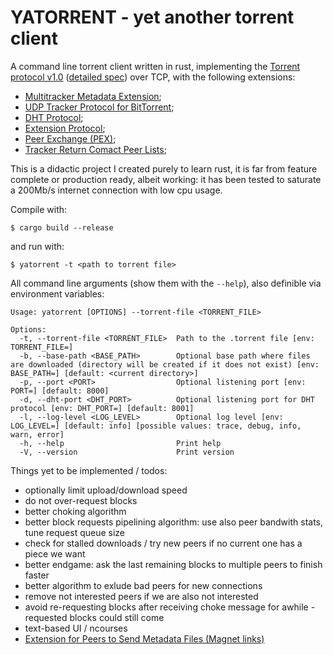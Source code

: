 # YATORRENT - yet another torrent client

A command line torrent client written in rust, implementing the [Torrent protocol v1.0](http://bittorrent.org/beps/bep_0003.html) ([detailed spec](https://wiki.theory.org/BitTorrentSpecification)) over TCP, with the following extensions:
* [Multitracker Metadata Extension](http://bittorrent.org/beps/bep_0012.html);
* [UDP Tracker Protocol for BitTorrent](http://bittorrent.org/beps/bep_0015.html);
* [DHT Protocol](http://bittorrent.org/beps/bep_0005.html);
* [Extension Protocol](http://bittorrent.org/beps/bep_0010.html);
* [Peer Exchange (PEX)](https://www.bittorrent.org/beps/bep_0011.html);
* [Tracker Return Comact Peer Lists](https://www.bittorrent.org/beps/bep_0023.html);

This is a didactic project I created purely to learn rust, it is far from feature complete or production ready, albeit working: it has been tested to saturate a 200Mb/s internet connection with low cpu usage.


Compile with:
```
$ cargo build --release
```
and run with:
```
$ yatorrent -t <path to torrent file>
```

All command line arguments (show them with the `--help`), also definible via environment variables:
```
Usage: yatorrent [OPTIONS] --torrent-file <TORRENT_FILE>

Options:
  -t, --torrent-file <TORRENT_FILE>  Path to the .torrent file [env: TORRENT_FILE=]
  -b, --base-path <BASE_PATH>        Optional base path where files are downloaded (directory will be created if it does not exist) [env: BASE_PATH=] [default: <current directory>]
  -p, --port <PORT>                  Optional listening port [env: PORT=] [default: 8000]
  -d, --dht-port <DHT_PORT>          Optional listening port for DHT protocol [env: DHT_PORT=] [default: 8001]
  -l, --log-level <LOG_LEVEL>        Optional log level [env: LOG_LEVEL=] [default: info] [possible values: trace, debug, info, warn, error]
  -h, --help                         Print help
  -V, --version                      Print version
```

Things yet to be implemented / todos:
* optionally limit upload/download speed
* do not over-request blocks
* better choking algorithm
* better block requests pipelining algorithm: use also peer bandwith stats, tune request queue size
* check for stalled downloads / try new peers if no current one has a piece we want
* better endgame: ask the last remaining blocks to multiple peers to finish faster
* better algorithm to exlude bad peers for new connections
* remove not interested peers if we are also not interested
* avoid re-requesting blocks after receiving choke message for awhile - requested blocks could still come
* text-based UI / ncourses
* [Extension for Peers to Send Metadata Files (Magnet links)](https://www.bittorrent.org/beps/bep_0009.html)
